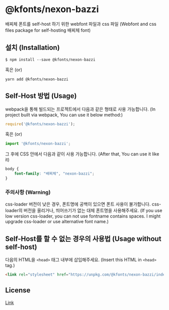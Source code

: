 
# @kfonts/nexon-bazzi

배찌체 폰트를 self-host 하기 위한 webfont 파일과 css 파일
(Webfont and css files package for self-hosting 배찌체 font)

## 설치 (Installation)

```
$ npm install --save @kfonts/nexon-bazzi
```

혹은 (or)

```
yarn add @kfonts/nexon-bazzi
```

## Self-Host 방법 (Usage)

webpack을 통해 빌드되는 프로젝트에서 다음과 같은 형태로 사용 가능합니다.
(In project built via webpack, You can use it below method:)

```js
require('@kfonts/nexon-bazzi');
```

혹은 (or)

```js
import '@kfonts/nexon-bazzi';
```

그 후에 CSS 안에서 다음과 같이 사용 가능합니다.
(After that, You can use it like it)

```css
body {
    font-family: "배찌체", "nexon-bazzi";
}
```

### 주의사항 (Warning)

css-loader 버전이 낮은 경우, 폰트명에 공백이 있으면 폰트 사용이 불가합니다.
css-loader의 버전을 올리거나, 띄어쓰기가 없는 대체 폰트명을 사용해주세요.
(If you use low version css-loader, you can not use fontname contains spaces.
I might upgrade css-loader or use alternative font name.)

## Self-Host를 할 수 없는 경우의 사용법 (Usage without self-host)

다음의 HTML을 `<head>` 태그 내부에 삽입해주세요.
(Insert this HTML in `<head>` tag.)

```html
<link rel="stylesheet" href="https://unpkg.com/@kfonts/nexon-bazzi/index.css" />
```

## License

[Link](http://levelup.nexon.com/font/index.aspx)